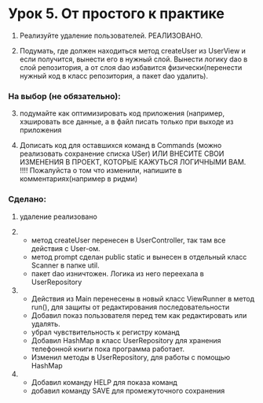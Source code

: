 # Урок 5. От простого к практике
1. Реализуйте удаление пользователей. РЕАЛИЗОВАНО.

2. Подумать, где должен находиться метод createUser из UserView и если 
получится, вынести его в нужный слой. Вынести логику dao в слой репозитория, 
а от слоя dao избавится физически(перенести нужный код в класс репозитория, 
а пакет dao удалить).

### На выбор (не обязательно):
3. подумайте как оптимизировать код приложения (например, хэшировать все данные,
а в файл писать только при выходе из приложения

4. Дописать код для оставшихся команд в Commands (можно реализовать сохранение списка USer)
ИЛИ ВНЕСИТЕ СВОИ ИЗМЕНЕНИЯ В ПРОЕКТ, КОТОРЫЕ КАЖУТЬСЯ ЛОГИЧНЫМИ ВАМ.
!!!! Пожалуйста о том что изменили, напишите в комментариях(например в ридми)

### Сделано:
1. удаление реализовано
2. * метод createUser перенесен в UserController, так там все действия с User-ом.
   * метод prompt сделан public static и вынесен в отдельный класс Scanner в папке util.
   * пакет dao изничтожен. Логика из него переехала в UserRepository

3. * Действия из Main перенесены в новый класс ViewRunner в метод run(), для защиты от редактирования последовательности
   * Добавил показ пользователя перед тем как редактировать или удалять. 
   * убрал чувствительность к регистру команд
   * Добавил HashMap в класс UserRepository для хранения телефонной книги пока программа работает.
   * Изменил методы в UserRepository, для работы с помощью HashMap
   
4. * Добавил команду HELP для показа команд
   * добавил команду SAVE для промежуточного сохранения



